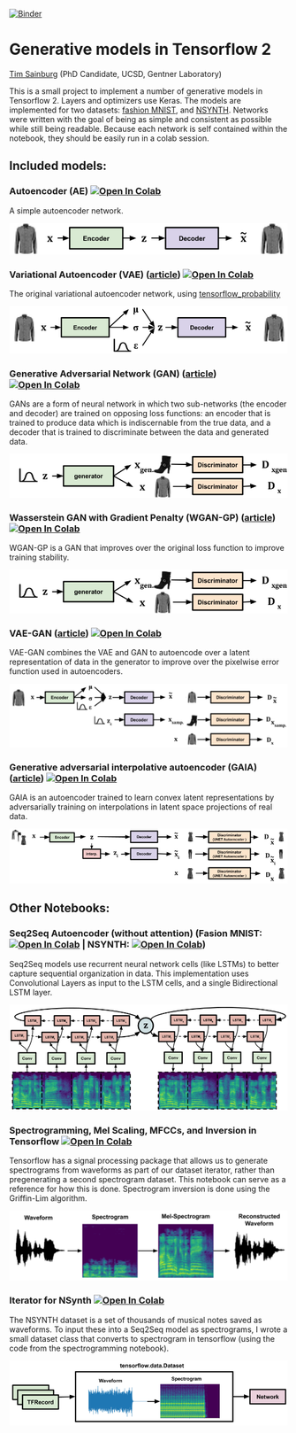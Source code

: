 [![Binder](https://mybinder.org/badge_logo.svg)](https://mybinder.org/v2/gh/timsainb/tensorflow2-generative-models/master)

Generative models in Tensorflow 2
==============================

[Tim Sainburg](https://timsainburg.com/) (PhD Candidate, UCSD, Gentner Laboratory)

This is a small project to implement a number of generative models in Tensorflow 2. Layers and optimizers use Keras. The models are implemented for two datasets: [fashion MNIST](https://github.com/zalandoresearch/fashion-mnist), and [NSYNTH](https://magenta.tensorflow.org/datasets/nsynth). Networks were written with the goal of being as simple and consistent as possible while still being readable. Because each network is self contained within the notebook, they should be easily run in a colab session. 

## Included models:
### Autoencoder (AE) [![Open In Colab](https://colab.research.google.com/assets/colab-badge.svg)](https://colab.research.google.com/github/timsainb/tensorflow2-generative-models/blob/master/0.0-Autoencoder-fashion-mnist.ipynb)

A simple autoencoder network.

![an autoencoder](imgs/ae.png)

### Variational Autoencoder (VAE) ([article](https://arxiv.org/abs/1312.6114)) [![Open In Colab](https://colab.research.google.com/assets/colab-badge.svg)](https://colab.research.google.com/github/timsainb/tensorflow2-generative-models/blob/master/1.0-Variational-Autoencoder-fashion-mnist.ipynb)

The original variational autoencoder network,  using [tensorflow_probability](https://github.com/tensorflow/probability)

![variational autoencoder](imgs/vae.png)

### Generative Adversarial Network (GAN) ([article](https://arxiv.org/abs/1406.2661)) [![Open In Colab](https://colab.research.google.com/assets/colab-badge.svg)](https://colab.research.google.com/github/timsainb/tensorflow2-generative-models/blob/master/2.0-GAN-fashion-mnist.ipynb)

GANs are a form of neural network in which two sub-networks (the encoder and decoder) are trained on opposing loss functions: an encoder that is trained to produce data which is indiscernable from the true data, and a decoder that is trained to discriminate between the data and generated data.

![gan](imgs/gan.png)

### Wasserstein GAN with Gradient Penalty (WGAN-GP) ([article](https://arxiv.org/abs/1701.07875)) [![Open In Colab](https://colab.research.google.com/assets/colab-badge.svg)](https://colab.research.google.com/github/timsainb/tensorflow2-generative-models/blob/master/3.0-WGAN-GP-fashion-mnist.ipynb)

WGAN-GP is a GAN that improves over the original loss function to improve training stability. 

![wgan gp](imgs/gan.png)


### VAE-GAN ([article](https://arxiv.org/abs/1512.09300)) [![Open In Colab](https://colab.research.google.com/assets/colab-badge.svg)](https://colab.research.google.com/github/timsainb/tensorflow2-generative-models/blob/master/6.0-VAE-GAN-fashion-mnist.ipynb)

VAE-GAN combines the VAE and GAN to autoencode over a latent representation of data in the generator to improve over the pixelwise error function used in autoencoders. 

![vae gan](imgs/vaegan.png)

### Generative adversarial interpolative autoencoder (GAIA) ([article](https://arxiv.org/abs/1807.06650)) [![Open In Colab](https://colab.research.google.com/assets/colab-badge.svg)](https://colab.research.google.com/github/timsainb/tensorflow2-generative-models/blob/master/5.0-GAIA-fashion-mnist.ipynb)

GAIA is an autoencoder trained to learn convex latent representations by adversarially training on interpolations in latent space projections of real data. 

![generative adversarial interpolative autoencoding network](imgs/gaia.png)

## Other Notebooks:

### Seq2Seq Autoencoder (without attention) (Fasion MNIST: [![Open In Colab](https://colab.research.google.com/assets/colab-badge.svg)](https://colab.research.google.com/github/timsainb/tensorflow2-generative-models/blob/master/4.0-seq2seq-fashion-mnist.ipynb) | NSYNTH: [![Open In Colab](https://colab.research.google.com/assets/colab-badge.svg)](https://colab.research.google.com/github/timsainb/tensorflow2-generative-models/blob/master/9.0-seq2seq-NSYNTH.ipynb))

Seq2Seq models use recurrent neural network cells (like LSTMs) to better capture sequential organization in data. This implementation uses Convolutional Layers as input to the LSTM cells, and a single Bidirectional LSTM layer. 

![a seq2seq bidirectional lstm in tensorflow 2.0](imgs/seq2seq.png)

### Spectrogramming, Mel Scaling, MFCCs, and Inversion in Tensorflow [![Open In Colab](https://colab.research.google.com/assets/colab-badge.svg)](https://colab.research.google.com/github/timsainb/tensorflow2-generative-models/blob/master/7.0-Tensorflow-spectrograms-and-inversion.ipynb)

Tensorflow has a signal processing package that allows us to generate spectrograms from waveforms as part of our dataset iterator, rather than pregenerating a second spectrogram dataset. This notebook can serve as a reference for how this is done. Spectrogram inversion is done using the Griffin-Lim algorithm. 

![spectrogram inversion in tensorflow 2.0](imgs/spectrogram-inversion.png)


### Iterator for NSynth [![Open In Colab](https://colab.research.google.com/assets/colab-badge.svg)](https://colab.research.google.com/github/timsainb/tensorflow2-generative-models/blob/master/8.0-NSYNTH-iterator.ipynb)

The NSYNTH dataset is a set of thousands of musical notes saved as waveforms. To input these into a Seq2Seq model as spectrograms, I wrote a small dataset class that converts to spectrogram in tensorflow (using the code from the spectrogramming notebook). 

![a dataset iterator for tensorflow 2.0](imgs/nsynth-dataset.png)
